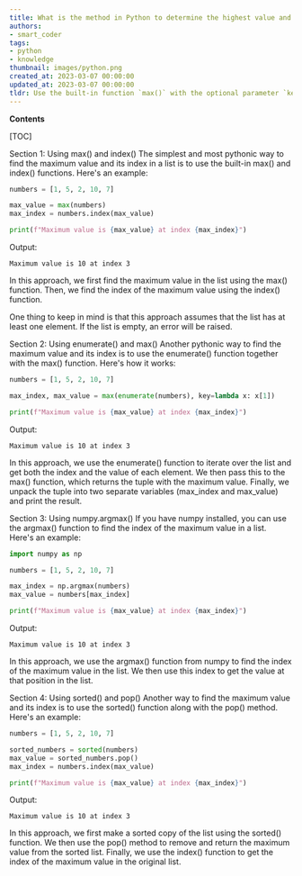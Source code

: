 ```yaml
---
title: What is the method in Python to determine the highest value and its corresponding index in a list that follows Python conventions?
authors:
- smart_coder
tags:
- python
- knowledge
thumbnail: images/python.png
created_at: 2023-03-07 00:00:00
updated_at: 2023-03-07 00:00:00
tldr: Use the built-in function `max()` with the optional parameter `key` set to `list.index`.
---
```


**Contents**

[TOC]

Section 1: Using max() and index()
The simplest and most pythonic way to find the maximum value and its index in a list is to use the built-in max() and index() functions. Here's an example:

```python
numbers = [1, 5, 2, 10, 7]

max_value = max(numbers)
max_index = numbers.index(max_value)

print(f"Maximum value is {max_value} at index {max_index}")
```
Output: 

```
Maximum value is 10 at index 3
```
In this approach, we first find the maximum value in the list using the max() function. Then, we find the index of the maximum value using the index() function. 

One thing to keep in mind is that this approach assumes that the list has at least one element. If the list is empty, an error will be raised.

Section 2: Using enumerate() and max()
Another pythonic way to find the maximum value and its index is to use the enumerate() function together with the max() function. Here's how it works:

```python
numbers = [1, 5, 2, 10, 7]

max_index, max_value = max(enumerate(numbers), key=lambda x: x[1])

print(f"Maximum value is {max_value} at index {max_index}")
```
Output: 

```
Maximum value is 10 at index 3
```

In this approach, we use the enumerate() function to iterate over the list and get both the index and the value of each element. We then pass this to the max() function, which returns the tuple with the maximum value. Finally, we unpack the tuple into two separate variables (max_index and max_value) and print the result.

Section 3: Using numpy.argmax()
If you have numpy installed, you can use the argmax() function to find the index of the maximum value in a list. Here's an example:

```python
import numpy as np

numbers = [1, 5, 2, 10, 7]

max_index = np.argmax(numbers)
max_value = numbers[max_index]

print(f"Maximum value is {max_value} at index {max_index}")
```
Output: 

```
Maximum value is 10 at index 3
```

In this approach, we use the argmax() function from numpy to find the index of the maximum value in the list. We then use this index to get the value at that position in the list.

Section 4: Using sorted() and pop()
Another way to find the maximum value and its index is to use the sorted() function along with the pop() method. Here's an example:

```python
numbers = [1, 5, 2, 10, 7]

sorted_numbers = sorted(numbers)
max_value = sorted_numbers.pop()
max_index = numbers.index(max_value)

print(f"Maximum value is {max_value} at index {max_index}")
```
Output: 

```
Maximum value is 10 at index 3
```

In this approach, we first make a sorted copy of the list using the sorted() function. We then use the pop() method to remove and return the maximum value from the sorted list. Finally, we use the index() function to get the index of the maximum value in the original list.
